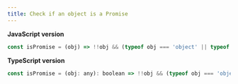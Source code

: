 ```yaml
---
title: Check if an object is a Promise
---
```


**JavaScript version**

```js
const isPromise = (obj) => !!obj && (typeof obj === 'object' || typeof obj === 'function') && typeof obj.then === 'function';
```

**TypeScript version**

```js
const isPromise = (obj: any): boolean => !!obj && (typeof obj === 'object' || typeof obj === 'function') && typeof obj.then === 'function';
```
